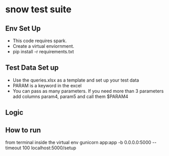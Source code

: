 # snow test suite

## Env Set Up
* This code requires spark.
* Create a virtual enviornment.  
* pip install -r requirements.txt

## Test Data Set up
* Use the queries.xlsx as a template and set up your test data  
* PARAM is a keyword in the excel  
* You can pass as many parameters. If you need more than 3 parameters add columns param4, param5 and call them $PARAM4  


## Logic


 
## How to run
from terminal inside the virtual env 
gunicorn app:app -b 0.0.0.0:5000 --timeout 100
localhost:5000/setup

